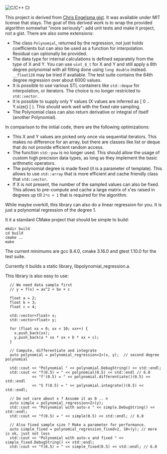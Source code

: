 ![C/C++ CI](https://github.com/andviane/polynomial_regression/workflows/C/C++%20CI/badge.svg)

This project is derived from 
[Chris Engelsma gist](https://gist.github.com/chrisengelsma/108f7ab0a746323beaaf7d6634cf4add). It was available under MIT license that stays. The goal of this derived work is to wrap the provided
algorithm somewhat "more seriously": add unit tests and make it project, not a gist. There are
also some extensions:

- The class `Polynomial`, returned by the regression, not just holds coefficients but 
  can also be used as a function for interpolation. Residual can optionally be provided.
- The data type for internal calculations is defined separately from the type of X and Y. You can
  use `uint_8_t` for X and Y and still apply a 8th degree polynomial with all fitting done using `long double` instead. 
  `__float128` may be tried if available. The test suite contains the 64th degree regression over about 6000 values.
- It is possible to use various STL containers like `std::deque` for interpolation, or iterators. 
  The choice is no longer restricted to `std::vector`.
- It is possible to supply only Y values (X values are inferred as [ 0 .. Y.size() [ ). This should work well with
  the fixed rate sampling.
- The Polynomial class can also return derivative or integral of itself (another Polynomial).

In comparison to the initial code, there are the following optimizations:
- This X and Y values are picked only once via sequential iterators. This makes no difference for an array,
  but there are classes like list or deque that do not provide efficient random access.
- The function `std::pow` is no longer used. This should allow the usage of custom high precision data types,
  as long as they implement the basic arithmetic operators.   
- The polynomial degree is made fixed (it is a parameter of template). This allows to use `std::array` that is
  more efficient and cache friendly class that `std::vector`. 
- If X is not present, the number of the sampled values can also be fixed. This allows to pre-compute and cache
  a large matrix of x'es raised in degrees up till `2*n + 1` that is required for the algorithm.    

While maybe overkill, this library can also do a linear regression for you. It is just a polynomial regression
of the degree 1.

It it a standard CMake project that should be simple to build:

```
mkdir build
cd build
cmake ..
make
```

The current minimums are gcc 8.4.0, cmake 3.16.0 and gtest 1.10.0 
for the test suite.

Currently it builds a static library, libpolynomial_regression.a. 

This library is also easy to use:

```
  // We need data sample first
  // y = f(x) = ax^2 + bx + c

  float a = 2;
  float b = 3;
  float c = 4;

  std::vector<float> x;
  std::vector<float> y;

  for (float xx = 0; xx < 10; xx++) {
    x.push_back(xx);
    y.push_back(a * xx * xx + b * xx + c);
  }

  // Compute, differentiate and integrate
  auto polynomial = polynomial_regression<2>(x, y);  // second degree polynomial

  std::cout << "Polynomial " << polynomial.DebugString() << std::endl;
  std::cout << "f(0.5) = " << polynomial(0.5) << std::endl // 6.0
            << "f'(0.5) = " << polynomial.differentiate()(0.5) << std::endl
            << "S f(0.5) = " << polynomial.integrate()(0.5) << std::endl;

  // Do not care about x ? Assume it as 0 .. n
  auto simple = polynomial_regression<2>(y);
  std::cout << "Polynomial with auto-x " << simple.DebugString() << std::endl;
  std::cout << "f(0.5) = " << simple(0.5) << std::endl; // 6.0

  // Also fixed sample size ? Make a parameter for performance.
  auto simple_fixed = polynomial_regression_fixed<2, 10>(y); // more is ok, just not less
  std::cout << "Polynomial with auto-x and fixed " << simple_fixed.DebugString() << std::endl;
  std::cout << "f(0.5) = " << simple_fixed(0.5) << std::endl; // 6.0
```  


   
